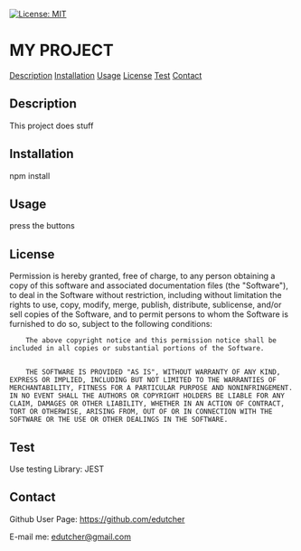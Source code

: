 [![License: MIT](https://img.shields.io/badge/License-MIT-yellow.svg)](https://opensource.org/licenses/MIT)

# MY PROJECT

[Description](#description) 
[Installation](#installation) 
[Usage](#usage) 
[License](#license) 
[Test](#test) 
[Contact](#contact) 

## Description
This project does stuff

## Installation
npm install

## Usage
press the buttons

## License
Permission is hereby granted, free of charge, to any person obtaining a copy of this software and associated documentation files (the "Software"), to deal in the Software without restriction, including without limitation the rights to use, copy, modify, merge, publish, distribute, sublicense, and/or sell copies of the Software, and to permit persons to whom the Software is furnished to do so, subject to the following conditions:


        The above copyright notice and this permission notice shall be included in all copies or substantial portions of the Software.

        
        THE SOFTWARE IS PROVIDED "AS IS", WITHOUT WARRANTY OF ANY KIND, EXPRESS OR IMPLIED, INCLUDING BUT NOT LIMITED TO THE WARRANTIES OF MERCHANTABILITY, FITNESS FOR A PARTICULAR PURPOSE AND NONINFRINGEMENT. IN NO EVENT SHALL THE AUTHORS OR COPYRIGHT HOLDERS BE LIABLE FOR ANY CLAIM, DAMAGES OR OTHER LIABILITY, WHETHER IN AN ACTION OF CONTRACT, TORT OR OTHERWISE, ARISING FROM, OUT OF OR IN CONNECTION WITH THE SOFTWARE OR THE USE OR OTHER DEALINGS IN THE SOFTWARE.
## Test 
 Use testing Library: JEST

## Contact 
 Github User Page: https://github.com/edutcher 

 E-mail me: edutcher@gmail.com